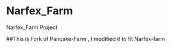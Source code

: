 # Narfex_Farm
Narfex_Farm Project

##This is Fork of Pancake-Farm , I modified it to fit Narfex-farm
